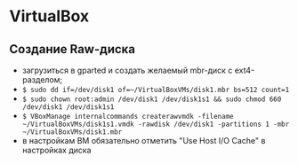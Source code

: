 VirtualBox
==========

Создание Raw-диска
------------------

 * загрузиться в gparted и создать желаемый mbr-диск c ext4-разделом;
 * `$ sudo dd if=/dev/disk1 of=~/VirtualBoxVMs/disk1.mbr bs=512 count=1`
 * `$ sudo chown root:admin /dev/disk1 /dev/disk1s1 && sudo chmod 660 /dev/disk1 /dev/disk1s1`
 * `$ VBoxManage internalcommands createrawvmdk -filename ~/VirtualBoxVMs/disk1s1.vmdk -rawdisk /dev/disk1 -partitions 1 -mbr ~/VirtualBoxVMs/disk1.mbr`
 * в настройкам ВМ обязательно отметить "Use Host I/O Cache" в настройках диска
